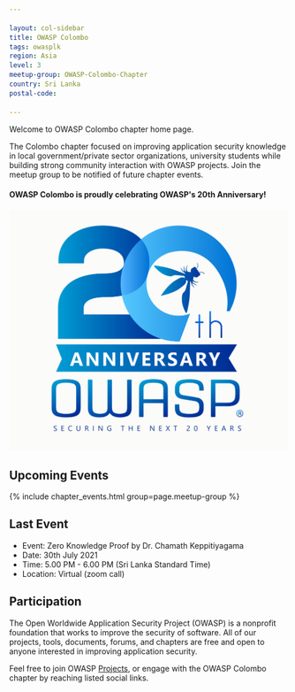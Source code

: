 ```yaml
---

layout: col-sidebar
title: OWASP Colombo
tags: owasplk
region: Asia
level: 3
meetup-group: OWASP-Colombo-Chapter
country: Sri Lanka
postal-code: 

---
```


Welcome to OWASP Colombo chapter home page. 

The Colombo chapter focused on improving  application security knowledge in local government/private sector organizations, university students while building strong community interaction with OWASP projects. Join the meetup group to be notified of future chapter events. 



#### OWASP Colombo is proudly celebrating OWASP's 20th Anniversary!
[![OWASP 20th Anniversary Image](assets/images/OWASP%2020th%20Anniversary.jpeg)](https://20thanniversary.owasp.org/)

## Upcoming Events
{% include chapter_events.html group=page.meetup-group %}




## Last Event
* Event: Zero Knowledge Proof by Dr. Chamath Keppitiyagama 
* Date: 30th July 2021 
* Time: 5.00 PM - 6.00 PM (Sri Lanka Standard Time)
* Location: Virtual (zoom call)

    

## Participation

The Open Worldwide Application Security Project (OWASP) is a nonprofit foundation that works to improve the security of software. All of our projects, tools, documents, forums, and chapters are free and open to anyone interested in improving application security. 

Feel free to join OWASP [Projects](https://owasp.org/projects/), or engage with the OWASP Colombo chapter by reaching listed social links.



